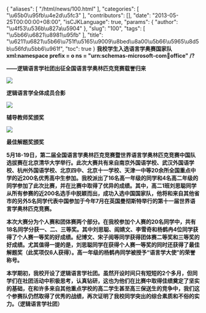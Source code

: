 {
    "aliases": [
        "/html/news/100.html"
    ],
    "categories": [
        "\u65b0\u95fb\u4e2d\u5fc3"
    ],
    "contributors": [],
    "date": "2013-05-25T00:00:00+08:00",
    "isCJKLanguage": true,
    "params": {
        "author": "\u4f53\u536b\u827a\u5904"
    },
    "slug": "100",
    "tags": [
        "\u5b66\u6821\u8981\u95fb"
    ],
    "title": "\u6211\u6821\u5b66\u751f\u5165\u9009\u8bed\u8a00\u5b66\u5965\u8d5b\u56fd\u5bb6\u961f",
    "toc": true
}
**我校学生入选语言学奥赛国家队xml:namespace prefix = o ns = "urn:schemas-microsoft-com:office:office" /?**

**——逻辑语言学社团出征全国语言学奥林匹克竞赛载誉归来**

**![](https://cdn.tfls.online/mirror/full/f828a00177db5f51975674bc4ef2854fec5395a0.jpg)**

**逻辑语言学全体成员合影**

**![](https://cdn.tfls.online/mirror/full/c7583ee30ca619431069cd973ca2a42fee25cb80.jpg)**

**辅导教师奖颁奖**

**![](https://cdn.tfls.online/mirror/full/e05525230dcfb54d06f09b4db6afbad89a0bd051.jpg)**

**最佳解题奖颁奖**

**5月18-19日，第二届全国语言学奥林匹克竞赛暨世界语言学奥林匹克竞赛中国队选拔赛在北京清华大学举行。此次大赛共有来自南京外国语学校、武汉外国语学校、杭州外国语学校、北京四中、北京十一学校、天津一中等20余所全国重点中学的近200名优秀高中生参加。我校派出了16名高一年级的同学和4名高二年级的同学参加了此次比赛，并在比赛中取得了优异的成绩。其中，高二1班刘思聪同学从所有参赛的近200名选手中脱颖而出，成功入选中国国家队，他将和来自其他省市的另外5名同学代表中国参加于今年7月在英国曼彻斯特举行的第十一届世界语言学奥林匹克竞赛。**

**本次大赛分为个人赛和团体赛两个部分。在我校参加个人赛的20名同学中，共有18名同学分获一、二、三等奖。其中刘思聪、阎婧文、李雪奇和杨鹤冉4位同学获得了个人赛一等奖的好成绩。纪博文、宋子阅等同学获得团体赛二等奖和三等奖的好成绩。尤其值得一提的是，刘思聪同学在获得个人赛一等奖的同时还获得了最佳解题奖（此奖项仅6人获得）。高一年级的杨鹤冉同学被授予“语言学大使”的荣誉称号。**

**本学期初，我校开设了逻辑语言学社团。虽然开设时间只有短短的2个多月，但同学们在社团活动中积极思考，认真钻研，这也为他们在比赛中取得佳绩奠定了坚实的基础，在和许多来自其他重点学校的高二学生甚至高三保送生的竞争中，我们这个参赛队仍然取得了优秀的战绩，再次证明了我校同学突出的综合素质和不俗的实力。（逻辑语言学社团）**

